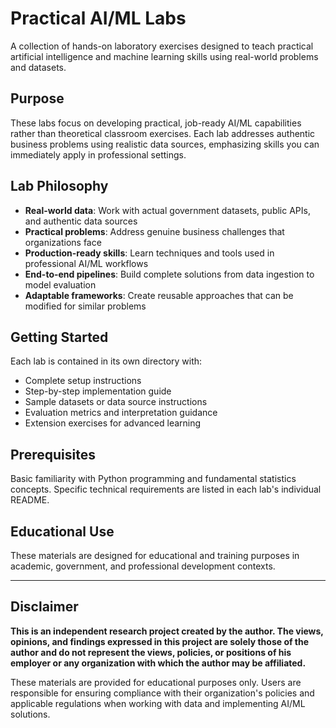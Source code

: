 # Practical AI/ML Labs

A collection of hands-on laboratory exercises designed to teach practical artificial intelligence and machine learning skills using real-world problems and datasets.

## Purpose

These labs focus on developing practical, job-ready AI/ML capabilities rather than theoretical classroom exercises. Each lab addresses authentic business problems using realistic data sources, emphasizing skills you can immediately apply in professional settings.

## Lab Philosophy

- **Real-world data**: Work with actual government datasets, public APIs, and authentic data sources
- **Practical problems**: Address genuine business challenges that organizations face
- **Production-ready skills**: Learn techniques and tools used in professional AI/ML workflows
- **End-to-end pipelines**: Build complete solutions from data ingestion to model evaluation
- **Adaptable frameworks**: Create reusable approaches that can be modified for similar problems

## Getting Started

Each lab is contained in its own directory with:
- Complete setup instructions
- Step-by-step implementation guide
- Sample datasets or data source instructions
- Evaluation metrics and interpretation guidance
- Extension exercises for advanced learning

## Prerequisites

Basic familiarity with Python programming and fundamental statistics concepts. Specific technical requirements are listed in each lab's individual README.

## Educational Use

These materials are designed for educational and training purposes in academic, government, and professional development contexts.

---

## Disclaimer

**This is an independent research project created by the author. The views, opinions, and findings expressed in this project are solely those of the author and do not represent the views, policies, or positions of his employer or any organization with which the author may be affiliated.**

These materials are provided for educational purposes only. Users are responsible for ensuring compliance with their organization's policies and applicable regulations when working with data and implementing AI/ML solutions.
